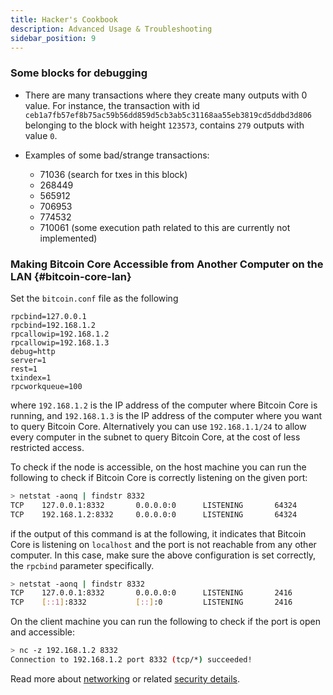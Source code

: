 ```yaml
---
title: Hacker's Cookbook
description: Advanced Usage & Troubleshooting
sidebar_position: 9
---
```



### Some blocks for debugging
- There are many transactions where they create many outputs 
with 0 value. For instance, the transaction with id 
`ceb1a7fb57ef8b75ac59b56dd859d5cb3ab5c31168aa55eb3819cd5ddbd3d806`
belonging to the block with height `123573`, contains `279` outputs
with value `0`. 

- Examples of some bad/strange transactions:
    - 71036 (search for txes in this block)
    - 268449
    - 565912
    - 706953
    - 774532
    - 710061 (some execution path related to this are currently not implemented)




### Making Bitcoin Core Accessible from Another Computer on the LAN {#bitcoin-core-lan}

Set the `bitcoin.conf` file as the following

```
rpcbind=127.0.0.1
rpcbind=192.168.1.2
rpcallowip=192.168.1.2
rpcallowip=192.168.1.3
debug=http
server=1
rest=1
txindex=1
rpcworkqueue=100
```

where `192.168.1.2` is the IP address of the computer where Bitcoin Core
is running, and `192.168.1.3` is the IP address of the computer where 
you want to query Bitcoin Core. 
Alternatively you can use `192.168.1.1/24`
to allow every computer in the subnet to query Bitcoin Core, 
at the cost of less restricted access.

To check if the node is accessible, 
on the host machine you can run the following to check if 
Bitcoin Core is correctly listening on the given port:

```bash
> netstat -aonq | findstr 8332
TCP    127.0.0.1:8332       0.0.0.0:0      LISTENING       64324
TCP    192.168.1.2:8332     0.0.0.0:0      LISTENING       64324
```

if the output of this command is at the following, it indicates that 
Bitcoin Core is listening on `localhost` and the port is not reachable 
from any other computer. 
In this case, make sure the above configuration
is set correctly, the `rpcbind` parameter specifically.

```bash
> netstat -aonq | findstr 8332
TCP    127.0.0.1:8332       0.0.0.0:0      LISTENING       2416
TCP    [::1]:8332           [::]:0         LISTENING       2416
```

On the client machine you can run the following to 
check if the port is open and accessible:

```bash
> nc -z 192.168.1.2 8332
Connection to 192.168.1.2 port 8332 (tcp/*) succeeded!
```

Read more about [networking](https://bitcoin.org/en/full-node#upgrading-bitcoin-core)
or related [security details](https://github.com/bitcoin/bitcoin/blob/master/doc/JSON-RPC-interface.md#security).

